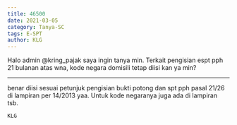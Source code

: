 ```yaml
---
title: 46500
date: 2021-03-05
category: Tanya-SC
tags: E-SPT
author: KLG
---
```


Halo admin @kring_pajak saya ingin tanya min. Terkait pengisian espt pph 21 bulanan atas wna, kode negara domisili tetap diisi kan ya min?

---

benar diisi sesuai petunjuk pengisian bukti potong dan spt pph pasal 21/26 di lampiran per 14/2013 yaa. Untuk kode negaranya juga ada di lampiran tsb.

`KLG`

